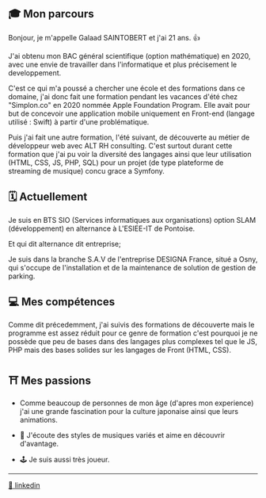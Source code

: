 ## 🎓 Mon parcours ##

Bonjour, je m'appelle Galaad SAINTOBERT et j'ai 21 ans. 👍

J'ai obtenu mon BAC général scientifique (option mathématique) en 2020, avec une envie de travailler dans l'informatique et plus précisement le developpement.

C'est ce qui m'a poussé a chercher une école et des formations dans ce domaine, j'ai donc fait une formation pendant les vacances d'été chez "Simplon.co" en 2020 nommée Apple Foundation Program. Elle avait pour but de concevoir une application mobile uniquement en Front-end (langage utilisé : Swift) à partir d'une problématique.

Puis j'ai fait une autre formation, l'été suivant, de découverte au métier de développeur web avec ALT RH consulting. C'est surtout durant cette formation que j'ai pu voir la diversité des langages ainsi que leur utilisation (HTML, CSS, JS, PHP, SQL) pour un projet (de type plateforme de streaming de musique) concu grace a Symfony.

## 🗓 Actuellement ##

Je suis en BTS SIO (Services informatiques aux organisations) option SLAM (développement) en alternance à L'ESIEE-IT de Pontoise. 

Et qui dit alternance dit entreprise; 

Je suis dans la branche S.A.V de l'entreprise DESIGNA France, situé a Osny, qui s'occupe de l'installation et de la maintenance de solution de gestion de parking.

## 💻 Mes compétences ##

Comme dit précedemment, j'ai suivis des formations de découverte mais le programme est assez réduit pour ce genre de formation c'est pourquoi je ne possède que peu de bases dans des langages plus complexes tel que le JS, PHP mais des bases solides sur les langages de Front (HTML, CSS).

## ⛩ Mes passions ##

* Comme beaucoup de personnes de mon âge (d'apres mon experience) j'ai une grande fascination pour la culture japonaise ainsi que leurs animations. 

* 🎵 J'écoute des styles de musiques variés et aime en découvrir d'avantage.

* 🕹 Je suis aussi très joueur.

---

[👔 linkedin](https://www.linkedin.com/in/galaad-saintobert-developpeur-informatique-alternance/)
